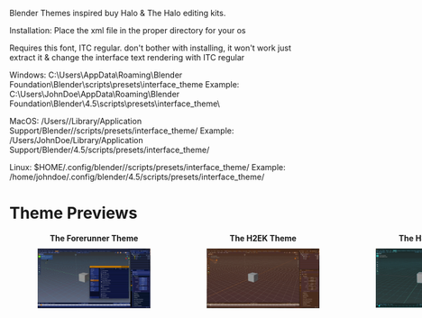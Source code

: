 Blender Themes inspired buy Halo & The Halo editing kits.

Installation: Place the xml file in the proper directory for your os

Requires this font, ITC regular. don't bother with installing, it won't work just extract it & change the interface text rendering with ITC regular

Windows: C:\Users<YourUsername>\AppData\Roaming\Blender Foundation\Blender<Version>\scripts\presets\interface_theme
Example: C:\Users\JohnDoe\AppData\Roaming\Blender Foundation\Blender\4.5\scripts\presets\interface_theme\

MacOS: /Users//Library/Application Support/Blender//scripts/presets/interface_theme/ Example: /Users/JohnDoe/Library/Application Support/Blender/4.5/scripts/presets/interface_theme/

Linux: $HOME/.config/blender//scripts/presets/interface_theme/ Example: /home/johndoe/.config/blender/4.5/scripts/presets/interface_theme/

# Theme Previews

<div style="width: 900px; margin: 0 auto; text-align: center; white-space: nowrap;">
  <div style="display: inline-block; width: 250px; margin: 0 25px; vertical-align: top;">
    <p style="margin: 0 0 10px 0; font-weight: bold;">The Forerunner Theme</p>
    <img width="200" src="https://raw.githubusercontent.com/jackrabbit72380/Ho4kmmm/master/apps/Blender/Theme%20Previews/Forerunner%20Theme%20Preview.jpg" alt="Forerunner Theme Preview">
  </div><div style="display: inline-block; width: 250px; margin: 0 25px; vertical-align: top;">
    <p style="margin: 0 0 10px 0; font-weight: bold;">The H2EK Theme</p>
    <img width="200" src="https://raw.githubusercontent.com/jackrabbit72380/Ho4kmmm/master/apps/Blender/Theme%20Previews/H2EK%20Theme%20Preview.jpg" alt="H2EK Theme Preview">
  </div><div style="display: inline-block; width: 250px; margin: 0 25px; vertical-align: top;">
    <p style="margin: 0 0 10px 0; font-weight: bold;">The H3EK Theme</p>
    <img width="200" src="https://raw.githubusercontent.com/jackrabbit72380/Ho4kmmm/master/apps/Blender/Theme%20Previews/H3EK%20Theme%20Preview.jpg" alt="H3EK Theme Preview">
  </div>
</div>























